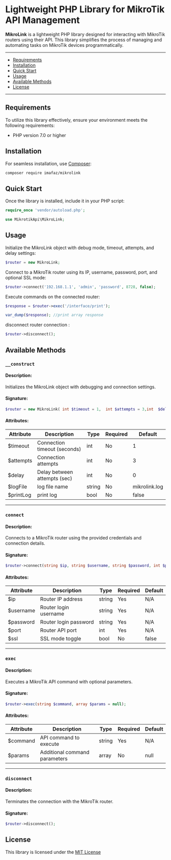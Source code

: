 # Lightweight PHP Library for MikroTik API Management

**MikroLink** is a lightweight PHP library designed for interacting with MikroTik routers using their API. This library simplifies the process of managing and automating tasks on MikroTik devices programmatically.

---

- [Requirements](#requirements)
- [Installation](#installation)
- [Quick Start](#quick-start)
- [Usage](#usage)
- [Available Methods](#available-methods)
- [License](#license)

---

## Requirements

To utilize this library effectively, ensure your environment meets the following requirements:

- PHP version 7.0 or higher

## Installation

For seamless installation, use [Composer](http://getcomposer.org/download/):

```bash
composer require imafaz/mikrolink
```

## Quick Start

Once the library is installed, include it in your PHP script:

```php
require_once 'vendor/autoload.php';

use MikrotikApi\MikroLink;
```

## Usage

Initialize the MikroLink object with debug mode, timeout, attempts, and delay settings:

```php
$router = new MikroLink;
```

Connect to a MikroTik router using its IP, username, password, port, and optional SSL mode:

```php
$router->connect('192.168.1.1', 'admin', 'password', 8728, false);
```

Execute commands on the connected router:

```php
$response = $router->exec('/interface/print');

var_dump($response); //print array response
```

disconnect router connection :

```php
$router->disconnect();
```


## Available Methods

### `__construct`

#### Description:

Initializes the MikroLink object with debugging and connection settings.

#### Signature:

```php
$router = new MikroLink( int $timeout = 1,  int $attempts = 3,int  $delay = 0,$logFile = 'mikrolink.log',$printLog = false);
```

#### Attributes:

| Attribute    | Description                   | Type   | Required | Default |
| ------------ | ----------------------------- | ------ | -------- | ------- |
| $timeout     | Connection timeout (seconds)  | int    | No       | 1       |
| $attempts    | Connection attempts           | int    | No       | 3       |
| $delay       | Delay between attempts (sec)  | int    | No       | 0       |
| $logFile       | log file name   | string    | No       | mikrolink.log       |
| $printLog       | print log  | bool    | No       | false       |
---

### `connect`

#### Description:

Connects to a MikroTik router using the provided credentials and connection details.

#### Signature:

```php
$router->connect(string $ip, string $username, string $password, int $port, $ssl = false);
```

#### Attributes:

| Attribute   | Description                    | Type   | Required | Default |
| ----------- | ------------------------------  | ------ | -------- | ------- |
| $ip         | Router IP address              | string | Yes      | N/A     |
| $username   | Router login username          | string | Yes      | N/A     |
| $password   | Router login password          | string | Yes      | N/A     |
| $port       | Router API port                | int    | Yes      | N/A     |
| $ssl        | SSL mode toggle                | bool   | No       | false   |

---

### `exec`

#### Description:

Executes a MikroTik API command with optional parameters.

#### Signature:

```php
$router->exec(string $command, array $params = null);
```

#### Attributes:

| Attribute   | Description                    | Type   | Required | Default |
| ----------- | ------------------------------  | ------ | -------- | ------- |
| $command    | API command to execute         | string | Yes      | N/A     |
| $params     | Additional command parameters  | array  | No       | null    |

---

### `disconnect`

#### Description:

Terminates the connection with the MikroTik router.

#### Signature:

```php
$router->disconnect();
```


## License

This library is licensed under the [MIT License](https://opensource.org/licenses/MIT)
